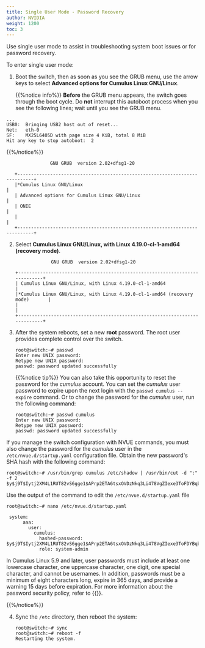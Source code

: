 ```yaml
---
title: Single User Mode - Password Recovery
author: NVIDIA
weight: 1200
toc: 3
---
```

Use single user mode to assist in troubleshooting system boot issues or for password recovery.

To enter single user mode:

1. Boot the switch, then as soon as you see the GRUB menu, use the arrow keys to select **Advanced options for Cumulus Linux GNU/Linux**.

   {{%notice info%}}
**Before** the GRUB menu appears, the switch goes through the boot cycle. Do **not** interrupt this autoboot process when you see the following lines; wait until you see the GRUB menu.

```
...
USB0:  Bringing USB2 host out of reset...
Net:   eth-0
SF:    MX25L6405D with page size 4 KiB, total 8 MiB
Hit any key to stop autoboot:  2
```
{{%/notice%}}

                    GNU GRUB  version 2.02+dfsg1-20

       +----------------------------------------------------------------------------+
       |*Cumulus Linux GNU/Linux                                                    |
       | Advanced options for Cumulus Linux GNU/Linux                               |
       | ONIE                                                                       |
       |                                                                            |
       +----------------------------------------------------------------------------+

2. Select **Cumulus Linux GNU/Linux, with Linux 4.19.0-cl-1-amd64 (recovery mode)**.

                    GNU GRUB  version 2.02+dfsg1-20

       +----------------------------------------------------------------------------+
       | Cumulus Linux GNU/Linux, with Linux 4.19.0-cl-1-amd64                       |
       |*Cumulus Linux GNU/Linux, with Linux 4.19.0-cl-1-amd64 (recovery mode)       |
       |                                                                            |
       +----------------------------------------------------------------------------+  

3. After the system reboots, set a new **root** password. The root user provides complete control over the switch.

       root@switch:~# passwd
       Enter new UNIX password:
       Retype new UNIX password:
       passwd: password updated successfully

   {{%notice tip%}}
You can also take this opportunity to reset the password for the *cumulus* account. You can set the *cumulus* user password to expire upon the next login with the `passwd cumulus --expire` command. Or to change the password for the *cumulus* user, run the following command:

       root@switch:~# passwd cumulus
       Enter new UNIX password:
       Retype new UNIX password:
       passwd: password updated successfully

If you manage the switch configuration with NVUE commands, you must also change the password for the *cumulus* user in the `/etc/nvue.d/startup.yaml` configuration file. Obtain the new password's SHA hash with the following command:

```
root@switch:~# /usr/bin/grep cumulus /etc/shadow | /usr/bin/cut -d ":" -f 2
$y$j9T$Iytj2XM4L1RUT82vS6gge1$APrp2ETA6tsxOVDzNkq3Li478VgZIexe3ToFDYBqb/.
```

Use the output of the command to edit the `/etc/nvue.d/startup.yaml` file

```
root@switch:~# nano /etc/nvue.d/startup.yaml

 system:
      aaa:
        user:
          cumulus:
            hashed-password: $y$j9T$Iytj2XM4L1RUT82vS6gge1$APrp2ETA6tsxOVDzNkq3Li478VgZIexe3ToFDYBqb/.
            role: system-admin
```

In Cumulus Linux 5.9 and later, user passwords must include at least one lowercase character, one uppercase character, one digit, one special character, and cannot be usernames. In addition, passwords must be a minimum of eight characters long, expire in 365 days, and provide a warning 15 days before expiration. For more information about the password security policy, refer to {{<link url="User-Accounts/#password-security" text="Password Security">}}.

{{%/notice%}}

4. Sync the `/etc` directory, then reboot the system:

       root@switch:~# sync
       root@switch:~# reboot -f
       Restarting the system.
